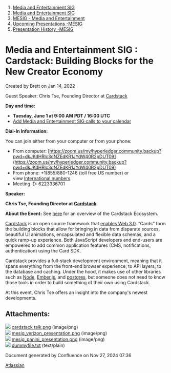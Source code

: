 1. [Media and Entertainment SIG](index.html)
2. [Media and Entertainment SIG](Media-and-Entertainment-SIG_21430277.html)
3. [MESIG - Media and Entertainment](MESIG---Media-and-Entertainment_21446135.html)
4. [Upcoming Presentations -MESIG](Upcoming-Presentations--MESIG_21446665.html)
5. [Presentation History -MESIG](Presentation-History--MESIG_21446745.html)

# Media and Entertainment SIG : Cardstack: Building Blocks for the New Creator Economy

Created by Brett on Jan 14, 2022

Guest Speaker: Chris Tse, Founding Director at [Cardstack](https://cardstack.com/)

**Day and time:**

- **Tuesday, June 1 at 9:00 AM PDT / 16:00 UTC**
- [Add Media and Entertainment SIG calls to your calendar](https://lists.hyperledger.org/g/media-entertainment-sig/ics/9762132/457217224/feed.ics)

**Dial-In Information:**

You can join either from your computer or from your phone:

- From computer: [https://zoom.us/my/hyperledger.community.backup?pwd=dkJKdHRlc3dNZEdKR1JYdW40R2pDUT09](https://zoom.us/my/hyperledger.community.backup?pwd=dkJKdHRlc3dNZEdKR1JYdW40R2pDUT09)
- From phone: +1(855)880-1246 (toll free US number) or view [International numbers](https://zoom.us/u/bAaJoyznp)
- Meeting ID: 6223336701
  

**Speaker:**

**Chris Tse, Founding Director at [Cardstack](https://cardstack.com/)**

**About the Event:** See [here](https://medium.com/cardstack/the-cardstack-ecosystem-73dc89aae2c8) for an overview of the Cardstack Ecosystem. 

[Cardstack](https://cardstack.com/) is an open source framework that [enables Web 3.0](https://medium.com/cardstack/rethinking-the-web-3-0-experience-9b5fe508aa77). “Cards” form the building blocks that allow for bringing in data from disparate sources, beautiful UI animations, encapsulated and flexible data schemas, and a quick ramp-up experience. Both JavaScript developers and end-users are empowered to add common application features (CMS, notifications, authentication) using the Card SDK.

Cardstack provides a full-stack development environment, meaning that it spans everything from the front-end browser experience, to API layers, to the database and caching. Under the hood, it makes use of other libraries such as [Node](https://nodejs.org/en/), [Ember.js](https://emberjs.com/), and [postgres](https://www.postgresql.org/), but someone does not need to know those tools in order to build something of their own using Cardstack.

At this event, Chris Tse offers an insight into the company's newest developments.

## Attachments:

![](images/icons/bullet_blue.gif) [cardstack talk.png](attachments/21446839/21458037.png) (image/png)  
![](images/icons/bullet_blue.gif) [mesig\_verizon\_presentation.png](attachments/21446839/21458038.png) (image/png)  
![](images/icons/bullet_blue.gif) [mesig\_panini\_presentation.png](attachments/21446839/21458040.png) (image/png)  
![](images/icons/bullet_blue.gif) [dummyfile.txt](attachments/21446839/21458039.txt) (text/plain)

Document generated by Confluence on Nov 27, 2024 07:36

[Atlassian](http://www.atlassian.com/)
